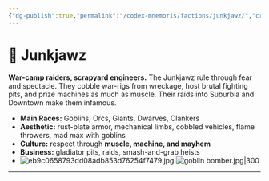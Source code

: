 ```yaml
---
{"dg-publish":true,"permalink":"/codex-mnemoris/factions/junkjawz/","created":"2025-09-13T15:38:44.254+03:00","updated":"2025-09-13T15:38:53.435+03:00"}
---
```


# 🔧 Junkjawz

**War-camp raiders, scrapyard engineers.** The Junkjawz rule through fear and spectacle. They cobble war-rigs from wreckage, host brutal fighting pits, and prize machines as much as muscle. Their raids into Suburbia and Downtown make them infamous.
- **Main Races:** Goblins, Orcs, Giants, Dwarves, Clankers
- **Aesthetic:** rust-plate armor, mechanical limbs, cobbled vehicles, flame throwers, mad max with goblins
- **Culture:** respect through **muscle, machine, and mayhem**
- **Business:** gladiator pits, raids, smash-and-grab heists
- ![eb9c0658793dd08adb853d76254f7479.jpg](/img/user/40-49%20Extras/Files/eb9c0658793dd08adb853d76254f7479.jpg)
![goblin bomber.jpg|300](/img/user/40-49%20Extras/Files/goblin%20bomber.jpg)
---
